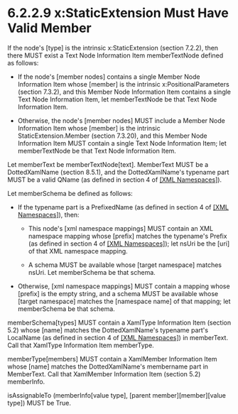<html dir="LTR" xmlns:mshelp="http://msdn.microsoft.com/mshelp" xmlns:ddue="http://ddue.schemas.microsoft.com/authoring/2003/5" xmlns:xlink="http://www.w3.org/1999/xlink" xmlns:tool="http://www.microsoft.com/tooltip"><body><input type="hidden" id="userDataCache" class="userDataStyle"><input type="hidden" id="hiddenScrollOffset"><img id="dropDownImage" style="display:none; height:0; width:0;" src="../local/drpdown.gif"><img id="dropDownHoverImage" style="display:none; height:0; width:0;" src="../local/drpdown_orange.gif"><img id="collapseImage" style="display:none; height:0; width:0;" src="../local/collapse.gif"><img id="expandImage" style="display:none; height:0; width:0;" src="../local/exp.gif"><img id="collapseAllImage" style="display:none; height:0; width:0;" src="../local/collall.gif"><img id="expandAllImage" style="display:none; height:0; width:0;" src="../local/expall.gif"><img id="copyImage" style="display:none; height:0; width:0;" src="../local/copycode.gif"><img id="copyHoverImage" style="display:none; height:0; width:0;" src="../local/copycodeHighlight.gif"><div id="header"><h1 class="heading">6.2.2.9 x:StaticExtension Must Have Valid Member</h1></div><div id="mainSection"><div id="mainBody"><div id="allHistory" class="saveHistory" onsave="saveAll()" onload="loadAll()"></div>




<p xmlns:wsd="http://wsdev.schemas.microsoft.com/authoring/2008/2" xmlns:msxsl="urn:schemas-microsoft-com:xslt" xmlns:script="urn:script" xmlns:build="urn:build">
<div id="sectionSection0" class="section" name="collapseableSection"><content xmlns="http://ddue.schemas.microsoft.com/authoring/2003/5" xmlns:wsd="http://wsdev.schemas.microsoft.com/authoring/2008/2" xmlns:msxsl="urn:schemas-microsoft-com:xslt" xmlns:script="urn:script" xmlns:build="urn:build">
				</content></div><div id="sectionSection1" class="section" name="collapseableSection"><content xmlns="http://ddue.schemas.microsoft.com/authoring/2003/5" xmlns:wsd="http://wsdev.schemas.microsoft.com/authoring/2008/2" xmlns:msxsl="urn:schemas-microsoft-com:xslt" xmlns:script="urn:script" xmlns:build="urn:build">
					<p xmlns="">If the node's [type] is the intrinsic <mshelp:link keywords="52af45f2-28c6-4b29-87d0-9d5426cad04a" tabindex="0">x:StaticExtension (section </mshelp:link><mshelp:link keywords="52af45f2-28c6-4b29-87d0-9d5426cad04a" tabindex="0">7.2.2</mshelp:link><mshelp:link keywords="52af45f2-28c6-4b29-87d0-9d5426cad04a" tabindex="0">)</mshelp:link>, then there MUST exist a <mshelp:link keywords="537253e5-8a82-4e16-8bba-69bd0f6bb025" tabindex="0">Text Node Information Item</mshelp:link> memberTextNode defined as follows:</p>
					<ul xmlns=""><li class="unordered">
							<p class="BulletedList">If the node's [member nodes] contains a single <mshelp:link keywords="43fc2c97-7f45-47db-b247-995848831f7a" tabindex="0">Member Node Information Item</mshelp:link> whose [member] is the intrinsic <mshelp:link keywords="2623a3e3-1e7d-405f-b475-f1b60c22c4df" tabindex="0">x:PositionalParameters (section </mshelp:link><mshelp:link keywords="2623a3e3-1e7d-405f-b475-f1b60c22c4df" tabindex="0">7.3.2</mshelp:link><mshelp:link keywords="2623a3e3-1e7d-405f-b475-f1b60c22c4df" tabindex="0">)</mshelp:link>, and this <mshelp:link keywords="43fc2c97-7f45-47db-b247-995848831f7a" tabindex="0">Member Node Information Item</mshelp:link> contains a single <mshelp:link keywords="537253e5-8a82-4e16-8bba-69bd0f6bb025" tabindex="0">Text Node Information Item</mshelp:link>, let memberTextNode be that <mshelp:link keywords="537253e5-8a82-4e16-8bba-69bd0f6bb025" tabindex="0">Text Node Information Item</mshelp:link>.</p>
						</li><li class="unordered">
							<p class="BulletedList">Otherwise, the node's [member nodes] MUST include a <mshelp:link keywords="43fc2c97-7f45-47db-b247-995848831f7a" tabindex="0">Member Node Information Item</mshelp:link> whose [member] is the intrinsic <mshelp:link keywords="3ef41dc6-e8b0-4bb6-8335-95492b629e51" tabindex="0">StaticExtension.Member (section </mshelp:link><mshelp:link keywords="3ef41dc6-e8b0-4bb6-8335-95492b629e51" tabindex="0">7.3.20</mshelp:link><mshelp:link keywords="3ef41dc6-e8b0-4bb6-8335-95492b629e51" tabindex="0">)</mshelp:link>, and this <mshelp:link keywords="43fc2c97-7f45-47db-b247-995848831f7a" tabindex="0">Member Node Information Item</mshelp:link> MUST contain a single <mshelp:link keywords="537253e5-8a82-4e16-8bba-69bd0f6bb025" tabindex="0">Text Node Information Item</mshelp:link>; let memberTextNode be that <mshelp:link keywords="537253e5-8a82-4e16-8bba-69bd0f6bb025" tabindex="0">Text Node Information Item</mshelp:link>.</p>
						</li></ul>
					<p xmlns="">Let memberText be memberTextNode[text]. MemberText MUST be a <mshelp:link keywords="4b2ff99c-7a5a-496c-8559-9e3bc3f4e1e7" tabindex="0">DottedXamlName (section </mshelp:link><mshelp:link keywords="4b2ff99c-7a5a-496c-8559-9e3bc3f4e1e7" tabindex="0">8.5.1</mshelp:link><mshelp:link keywords="4b2ff99c-7a5a-496c-8559-9e3bc3f4e1e7" tabindex="0">)</mshelp:link>, and the <mshelp:link keywords="4b2ff99c-7a5a-496c-8559-9e3bc3f4e1e7" tabindex="0">DottedXamlName's</mshelp:link> typename part MUST be a valid QName (as defined in section 4 of <a href="http://go.microsoft.com/fwlink/?LinkId=90597" alt="" target="_blank"><linktext xmlns="http://ddue.schemas.microsoft.com/authoring/2003/5">[XML Namespaces]</linktext></a>).</p>
					<p xmlns="">Let memberSchema be defined as follows:</p>
					<ul xmlns=""><li class="unordered">
							<p class="BulletedList">If the typename part is a PrefixedName (as defined in section 4 of <a href="http://go.microsoft.com/fwlink/?LinkId=90597" alt="" target="_blank"><linktext xmlns="http://ddue.schemas.microsoft.com/authoring/2003/5">[XML Namespaces]</linktext></a>), then:</p>
							<ul><li class="unordered">
									<p class="BulletedList2">This node's [xml namespace mappings] MUST contain an XML namespace mapping whose [prefix] matches the typename's Prefix (as defined in section 4 of <a href="http://go.microsoft.com/fwlink/?LinkId=90597" alt="" target="_blank"><linktext xmlns="http://ddue.schemas.microsoft.com/authoring/2003/5">[XML Namespaces]</linktext></a>); let nsUri be the [uri] of that XML namespace mapping.</p>
								</li><li class="unordered">
									<p class="BulletedList2">A schema MUST be available whose [target namespace] matches nsUri. Let memberSchema be that schema.</p>
								</li></ul>
						</li><li class="unordered">
							<p class="BulletedList">Otherwise, [xml namespace mappings] MUST contain a mapping whose [prefix] is the empty string, and a schema MUST be available whose [target namespace] matches the [namespace name] of that mapping; let memberSchema be that schema.</p>
						</li></ul>
					<p xmlns="">memberSchema[types] MUST contain a <mshelp:link keywords="f8aaaa8d-273b-4aa6-bbc6-4e4f6ee96155" tabindex="0">XamlType Information Item (section </mshelp:link><mshelp:link keywords="f8aaaa8d-273b-4aa6-bbc6-4e4f6ee96155" tabindex="0">5.2</mshelp:link><mshelp:link keywords="f8aaaa8d-273b-4aa6-bbc6-4e4f6ee96155" tabindex="0">)</mshelp:link> whose [name] matches the <mshelp:link keywords="4b2ff99c-7a5a-496c-8559-9e3bc3f4e1e7" tabindex="0">DottedXamlName's</mshelp:link> typename part's LocalName (as defined in section 4 of <a href="http://go.microsoft.com/fwlink/?LinkId=90597" alt="" target="_blank"><linktext xmlns="http://ddue.schemas.microsoft.com/authoring/2003/5">[XML Namespaces]</linktext></a>) in memberText. Call that <mshelp:link keywords="f8aaaa8d-273b-4aa6-bbc6-4e4f6ee96155" tabindex="0">XamlType Information Item</mshelp:link> memberType.</p>
					<p xmlns="">memberType[members] MUST contain a <mshelp:link keywords="f8aaaa8d-273b-4aa6-bbc6-4e4f6ee96155" tabindex="0">XamlMember Information Item</mshelp:link> whose [name] matches the <mshelp:link keywords="4b2ff99c-7a5a-496c-8559-9e3bc3f4e1e7" tabindex="0">DottedXamlName's</mshelp:link> membername part in MemberText. Call that <mshelp:link keywords="f8aaaa8d-273b-4aa6-bbc6-4e4f6ee96155" tabindex="0">XamlMember Information Item (section </mshelp:link><mshelp:link keywords="f8aaaa8d-273b-4aa6-bbc6-4e4f6ee96155" tabindex="0">5.2</mshelp:link><mshelp:link keywords="f8aaaa8d-273b-4aa6-bbc6-4e4f6ee96155" tabindex="0">)</mshelp:link> memberInfo.</p>
					<p xmlns="">isAssignableTo (memberInfo[value type], [parent member][member][value type]) MUST be True.</p>
				</content></div><!--[if gte IE 5]>
			<tool:tip element="languageFilterToolTip" avoidmouse="false"/>
		<![endif]--></div><a name="feedback"></a><span></span></div></body></html>
